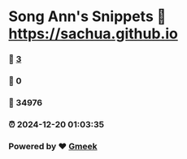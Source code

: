 # Song Ann's Snippets :link: https://sachua.github.io 
### :page_facing_up: [3](https://sachua.github.io/tag.html) 
### :speech_balloon: 0 
### :hibiscus: 34976 
### :alarm_clock: 2024-12-20 01:03:35 
### Powered by :heart: [Gmeek](https://github.com/Meekdai/Gmeek)
